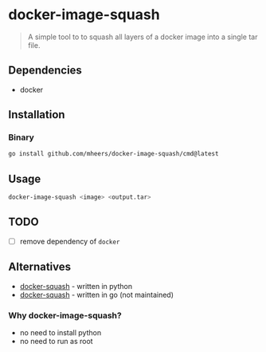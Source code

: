 # docker-image-squash

> A simple tool to to squash all layers of a docker image into a single tar file.

## Dependencies
- docker

## Installation

### Binary
```bash
go install github.com/mheers/docker-image-squash/cmd@latest
```

## Usage
```bash
docker-image-squash <image> <output.tar>
```

## TODO
- [ ] remove dependency of `docker`


## Alternatives

- [docker-squash](https://github.com/goldmann/docker-squash) - written in python
- [docker-squash](https://github.com/jwilder/docker-squash) - written in go (not maintained)


### Why docker-image-squash?

- no need to install python
- no need to run as root

